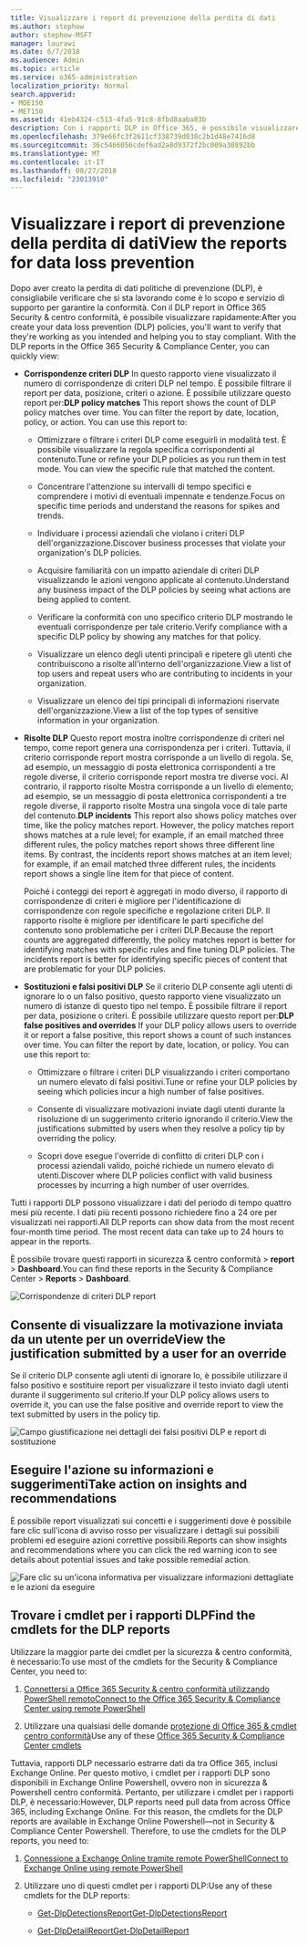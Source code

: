 ```yaml
---
title: Visualizzare i report di prevenzione della perdita di dati
ms.author: stephow
author: stephow-MSFT
manager: laurawi
ms.date: 6/7/2018
ms.audience: Admin
ms.topic: article
ms.service: o365-administration
localization_priority: Normal
search.appverid:
- MOE150
- MET150
ms.assetid: 41eb4324-c513-4fa5-91c8-8fbd8aaba83b
description: Con i rapporti DLP in Office 365, è possibile visualizzare rapidamente il numero di corrispondenze di criteri DLP, sostituzioni o falsi positivi; Se si sta avvicinando verso l'alto o verso il basso nel tempo, vedere filtrare il report in vari modi; e visualizzare dettagli aggiuntivi selezionando un punto sulla linea nel grafico.
ms.openlocfilehash: 379e66fc3f2611cf338739d030c2b1d48e7416d8
ms.sourcegitcommit: 36c5466056cdef6ad2a8d9372f2bc009a30892bb
ms.translationtype: MT
ms.contentlocale: it-IT
ms.lasthandoff: 08/27/2018
ms.locfileid: "23013910"
---
```

# <a name="view-the-reports-for-data-loss-prevention"></a><span data-ttu-id="0a52a-103">Visualizzare i report di prevenzione della perdita di dati</span><span class="sxs-lookup"><span data-stu-id="0a52a-103">View the reports for data loss prevention</span></span>

<span data-ttu-id="0a52a-p101">Dopo aver creato la perdita di dati politiche di prevenzione (DLP), è consigliabile verificare che si sta lavorando come è lo scopo e servizio di supporto per garantire la conformità. Con il DLP report in Office 365 Security &amp; centro conformità, è possibile visualizzare rapidamente:</span><span class="sxs-lookup"><span data-stu-id="0a52a-p101">After you create your data loss prevention (DLP) policies, you'll want to verify that they're working as you intended and helping you to stay compliant. With the DLP reports in the Office 365 Security &amp; Compliance Center, you can quickly view:</span></span>
  
- <span data-ttu-id="0a52a-p102">**Corrispondenze criteri DLP** In questo rapporto viene visualizzato il numero di corrispondenze di criteri DLP nel tempo. È possibile filtrare il report per data, posizione, criteri o azione. È possibile utilizzare questo report per:</span><span class="sxs-lookup"><span data-stu-id="0a52a-p102">**DLP policy matches** This report shows the count of DLP policy matches over time. You can filter the report by date, location, policy, or action. You can use this report to:</span></span> 
    
  - <span data-ttu-id="0a52a-p103">Ottimizzare o filtrare i criteri DLP come eseguirli in modalità test. È possibile visualizzare la regola specifica corrispondenti al contenuto.</span><span class="sxs-lookup"><span data-stu-id="0a52a-p103">Tune or refine your DLP policies as you run them in test mode. You can view the specific rule that matched the content.</span></span>
    
  - <span data-ttu-id="0a52a-111">Concentrare l'attenzione su intervalli di tempo specifici e comprendere i motivi di eventuali impennate e tendenze.</span><span class="sxs-lookup"><span data-stu-id="0a52a-111">Focus on specific time periods and understand the reasons for spikes and trends.</span></span>
    
  - <span data-ttu-id="0a52a-112">Individuare i processi aziendali che violano i criteri DLP dell'organizzazione.</span><span class="sxs-lookup"><span data-stu-id="0a52a-112">Discover business processes that violate your organization's DLP policies.</span></span>
    
  - <span data-ttu-id="0a52a-113">Acquisire familiarità con un impatto aziendale di criteri DLP visualizzando le azioni vengono applicate al contenuto.</span><span class="sxs-lookup"><span data-stu-id="0a52a-113">Understand any business impact of the DLP policies by seeing what actions are being applied to content.</span></span>
    
  - <span data-ttu-id="0a52a-114">Verificare la conformità con uno specifico criterio DLP mostrando le eventuali corrispondenze per tale criterio.</span><span class="sxs-lookup"><span data-stu-id="0a52a-114">Verify compliance with a specific DLP policy by showing any matches for that policy.</span></span>
    
  - <span data-ttu-id="0a52a-115">Visualizzare un elenco degli utenti principali e ripetere gli utenti che contribuiscono a risolte all'interno dell'organizzazione.</span><span class="sxs-lookup"><span data-stu-id="0a52a-115">View a list of top users and repeat users who are contributing to incidents in your organization.</span></span>
    
  - <span data-ttu-id="0a52a-116">Visualizzare un elenco dei tipi principali di informazioni riservate dell'organizzazione.</span><span class="sxs-lookup"><span data-stu-id="0a52a-116">View a list of the top types of sensitive information in your organization.</span></span>
    
- <span data-ttu-id="0a52a-p104">**Risolte DLP** Questo report mostra inoltre corrispondenze di criteri nel tempo, come report genera una corrispondenza per i criteri. Tuttavia, il criterio corrisponde report mostra corrisponde a un livello di regola. Se, ad esempio, un messaggio di posta elettronica corrispondenti a tre regole diverse, il criterio corrisponde report mostra tre diverse voci. Al contrario, il rapporto risolte Mostra corrisponde a un livello di elemento; ad esempio, se un messaggio di posta elettronica corrispondenti a tre regole diverse, il rapporto risolte Mostra una singola voce di tale parte del contenuto.</span><span class="sxs-lookup"><span data-stu-id="0a52a-p104">**DLP incidents** This report also shows policy matches over time, like the policy matches report. However, the policy matches report shows matches at a rule level; for example, if an email matched three different rules, the policy matches report shows three different line items. By contrast, the incidents report shows matches at an item level; for example, if an email matched three different rules, the incidents report shows a single line item for that piece of content.</span></span> 
    
  <span data-ttu-id="0a52a-p105">Poiché i conteggi dei report è aggregati in modo diverso, il rapporto di corrispondenze di criteri è migliore per l'identificazione di corrispondenze con regole specifiche e regolazione criteri DLP. Il rapporto risolte è migliore per identificare le parti specifiche del contenuto sono problematiche per i criteri DLP.</span><span class="sxs-lookup"><span data-stu-id="0a52a-p105">Because the report counts are aggregated differently, the policy matches report is better for identifying matches with specific rules and fine tuning DLP policies. The incidents report is better for identifying specific pieces of content that are problematic for your DLP policies.</span></span>
    
- <span data-ttu-id="0a52a-p106">**Sostituzioni e falsi positivi DLP** Se il criterio DLP consente agli utenti di ignorare lo o un falso positivo, questo rapporto viene visualizzato un numero di istanze di questo tipo nel tempo. È possibile filtrare il report per data, posizione o criteri. È possibile utilizzare questo report per:</span><span class="sxs-lookup"><span data-stu-id="0a52a-p106">**DLP false positives and overrides** If your DLP policy allows users to override it or report a false positive, this report shows a count of such instances over time. You can filter the report by date, location, or policy. You can use this report to:</span></span> 
    
  - <span data-ttu-id="0a52a-125">Ottimizzare o filtrare i criteri DLP visualizzando i criteri comportano un numero elevato di falsi positivi.</span><span class="sxs-lookup"><span data-stu-id="0a52a-125">Tune or refine your DLP policies by seeing which policies incur a high number of false positives.</span></span>
    
  - <span data-ttu-id="0a52a-126">Consente di visualizzare motivazioni inviate dagli utenti durante la risoluzione di un suggerimento criterio ignorando il criterio.</span><span class="sxs-lookup"><span data-stu-id="0a52a-126">View the justifications submitted by users when they resolve a policy tip by overriding the policy.</span></span>
    
  - <span data-ttu-id="0a52a-127">Scopri dove esegue l'override di conflitto di criteri DLP con i processi aziendali valido, poiché richiede un numero elevato di utenti.</span><span class="sxs-lookup"><span data-stu-id="0a52a-127">Discover where DLP policies conflict with valid business processes by incurring a high number of user overrides.</span></span>
    
<span data-ttu-id="0a52a-p107">Tutti i rapporti DLP possono visualizzare i dati del periodo di tempo quattro mesi più recente. I dati più recenti possono richiedere fino a 24 ore per visualizzati nei rapporti.</span><span class="sxs-lookup"><span data-stu-id="0a52a-p107">All DLP reports can show data from the most recent four-month time period. The most recent data can take up to 24 hours to appear in the reports.</span></span>
  
<span data-ttu-id="0a52a-130">È possibile trovare questi rapporti in sicurezza &amp; centro conformità \> **report** \> **Dashboard**.</span><span class="sxs-lookup"><span data-stu-id="0a52a-130">You can find these reports in the Security &amp; Compliance Center \> **Reports** \> **Dashboard**.</span></span>
  
![Corrispondenze di criteri DLP report](media/117d20c9-d379-403f-ad68-1f5cd6c4e5cf.png)
  
## <a name="view-the-justification-submitted-by-a-user-for-an-override"></a><span data-ttu-id="0a52a-132">Consente di visualizzare la motivazione inviata da un utente per un override</span><span class="sxs-lookup"><span data-stu-id="0a52a-132">View the justification submitted by a user for an override</span></span>

<span data-ttu-id="0a52a-133">Se il criterio DLP consente agli utenti di ignorare lo, è possibile utilizzare il falso positivo e sostituire report per visualizzare il testo inviato dagli utenti durante il suggerimento sul criterio.</span><span class="sxs-lookup"><span data-stu-id="0a52a-133">If your DLP policy allows users to override it, you can use the false positive and override report to view the text submitted by users in the policy tip.</span></span>
  
![Campo giustificazione nei dettagli dei falsi positivi DLP e report di sostituzione](media/e11e3126-026d-4e77-a16d-74a0686d1fa3.png)
  
## <a name="take-action-on-insights-and-recommendations"></a><span data-ttu-id="0a52a-135">Eseguire l'azione su informazioni e suggerimenti</span><span class="sxs-lookup"><span data-stu-id="0a52a-135">Take action on insights and recommendations</span></span>

<span data-ttu-id="0a52a-136">È possibile report visualizzati sui concetti e i suggerimenti dove è possibile fare clic sull'icona di avviso rosso per visualizzare i dettagli sui possibili problemi ed eseguire azioni correttive possibili.</span><span class="sxs-lookup"><span data-stu-id="0a52a-136">Reports can show insights and recommendations where you can click the red warning icon to see details about potential issues and take possible remedial action.</span></span>
  
![Fare clic su un'icona informativa per visualizzare informazioni dettagliate e le azioni da eseguire](media/51782036-7299-4960-8175-75c2b1637159.png)
  
## <a name="find-the-cmdlets-for-the-dlp-reports"></a><span data-ttu-id="0a52a-138">Trovare i cmdlet per i rapporti DLP</span><span class="sxs-lookup"><span data-stu-id="0a52a-138">Find the cmdlets for the DLP reports</span></span>

<span data-ttu-id="0a52a-139">Utilizzare la maggior parte dei cmdlet per la sicurezza &amp; centro conformità, è necessario:</span><span class="sxs-lookup"><span data-stu-id="0a52a-139">To use most of the cmdlets for the Security &amp; Compliance Center, you need to:</span></span>
  
1. [<span data-ttu-id="0a52a-140">Connettersi a Office 365 Security &amp; centro conformità utilizzando PowerShell remoto</span><span class="sxs-lookup"><span data-stu-id="0a52a-140">Connect to the Office 365 Security &amp; Compliance Center using remote PowerShell</span></span>](http://go.microsoft.com/fwlink/?LinkID=799771&amp;clcid=0x409)
    
2. <span data-ttu-id="0a52a-141">Utilizzare una qualsiasi delle domande [protezione di Office 365 &amp; cmdlet centro conformità](http://go.microsoft.com/fwlink/?LinkID=799772&amp;clcid=0x409)</span><span class="sxs-lookup"><span data-stu-id="0a52a-141">Use any of these [Office 365 Security &amp; Compliance Center cmdlets](http://go.microsoft.com/fwlink/?LinkID=799772&amp;clcid=0x409)</span></span>
    
<span data-ttu-id="0a52a-p108">Tuttavia, rapporti DLP necessario estrarre dati da tra Office 365, inclusi Exchange Online. Per questo motivo, i cmdlet per i rapporti DLP sono disponibili in Exchange Online Powershell, ovvero non in sicurezza &amp; Powershell centro conformità. Pertanto, per utilizzare i cmdlet per i rapporti DLP, è necessario:</span><span class="sxs-lookup"><span data-stu-id="0a52a-p108">However, DLP reports need pull data from across Office 365, including Exchange Online. For this reason, the cmdlets for the DLP reports are available in Exchange Online Powershell—not in Security &amp; Compliance Center Powershell. Therefore, to use the cmdlets for the DLP reports, you need to:</span></span>
  
1. [<span data-ttu-id="0a52a-145">Connessione a Exchange Online tramite remote PowerShell</span><span class="sxs-lookup"><span data-stu-id="0a52a-145">Connect to Exchange Online using remote PowerShell</span></span>](http://go.microsoft.com/fwlink/?LinkID=799773&amp;clcid=0x409)
    
2. <span data-ttu-id="0a52a-146">Utilizzare uno di questi cmdlet per i rapporti DLP:</span><span class="sxs-lookup"><span data-stu-id="0a52a-146">Use any of these cmdlets for the DLP reports:</span></span>
    
      - [<span data-ttu-id="0a52a-147">Get-DlpDetectionsReport</span><span class="sxs-lookup"><span data-stu-id="0a52a-147">Get-DlpDetectionsReport</span></span>](http://go.microsoft.com/fwlink/?LinkID=799774&amp;clcid=0x409)
    
      - [<span data-ttu-id="0a52a-148">Get-DlpDetailReport</span><span class="sxs-lookup"><span data-stu-id="0a52a-148">Get-DlpDetailReport</span></span>](http://go.microsoft.com/fwlink/?LinkID=799775&amp;clcid=0x409)
    

